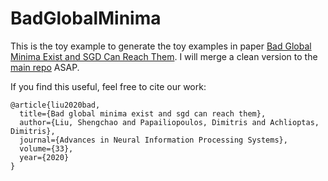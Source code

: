 # BadGlobalMinima

This is the toy example to generate the toy examples in paper [Bad Global Minima Exist and SGD Can Reach Them](https://arxiv.org/abs/1906.02613).
I will merge a clean version to the [main repo](https://github.com/chao1224/BadGlobalMinima) ASAP.

If you find this useful, feel free to cite our work:

```
@article{liu2020bad,
  title={Bad global minima exist and sgd can reach them},
  author={Liu, Shengchao and Papailiopoulos, Dimitris and Achlioptas, Dimitris},
  journal={Advances in Neural Information Processing Systems},
  volume={33},
  year={2020}
}
```
